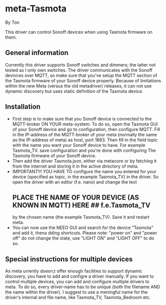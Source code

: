 # meta-Tasmota
By Ton

This driver can control Sonoff devices when using Tasmota firmware on them.

## General information
Currently this driver supports Sonoff switches and dimmers; the latter not  tested as I only own switches.
The driver communicates with the Sonoff devivces over MQTT, so make sure that you've setup the MQTT section of the Tasmota firmware of your Sonoff device properly.
Because of limitations within the new Meta (versus the old metadriver) releases, it can not use dynamic discovery but uses static definition of the Tasmota device.

## Installation

- First step is to make sure that you Sonoff device is connected to the MQTT-broker ON YOUR meta-system.
  To do so, open the Tasmota GUI of your Sonoff device and go to configuration, then configure MQTT.
  Fill in the IP-address of the MQTT-broker of your meta (normally the same as the IP-address of meta) as host, port 1883.
  Then fill in the field topic with the name you want your Sonoff device to have. For example Tasmota_TV.
  save configuration and you're done with configuring The Tasmota firmware of your Sonoff device. 
- Then add the driver Tasmota.json, either via metacore or by fetching it from the internet and storing it in the active directory of meta.
- IMPORTANT!!!
  YOU HAVE TO configure the name you entered for your device (specified as topic, in the example Tasmota_TV) in the driver. So open the driver with an editor (f.e. nano) and change the text 
  ## PLACE THE NAME OF YOUR DEVICE (AS KNOWN IN MQTT) HERE ## f.e.Tasmota_TV
  by the chosen name (the example Tasmota_TV). 
  Save it and restart meta.
- You can now use the NEEO GUI and search for the device "Tasmota" and add it, thena dding shortcuts. Please note:      "power on" and "power off" do not change the state, use "LIGHT ON" and "LIGHT OFF" to do so.

## Special instructions for multiple devices
As meta  urrently doesn;t offer enough facilities to support dynamic discovery, you have to add and configre a driver manually.
If you want to control multiple devices, you can add and configure multiple drivers to meta. 
To do so, every driver-name has to be unique (both the filename AND the name within the driver).
I suggest to use a meningful name for the driver's internal and file name, like Tasmota_TV, Tasmota_Bedroom etc.   
